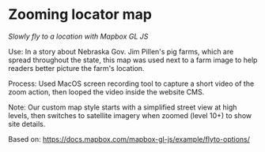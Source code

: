 # Zooming locator map
*Slowly fly to a location with Mapbox GL JS*

Use: In a story about Nebraska Gov. Jim Pillen's pig farms, which are spread throughout the state, this map was used next to a farm image to help readers better picture the farm's location.

Process: Used MacOS screen recording tool to capture a short video of the zoom action, then looped the video inside the website CMS.

Note: Our custom map style starts with a simplified street view at high levels, then switches to satellite imagery when zoomed (level 10+) to show site details. 

Based on: https://docs.mapbox.com/mapbox-gl-js/example/flyto-options/